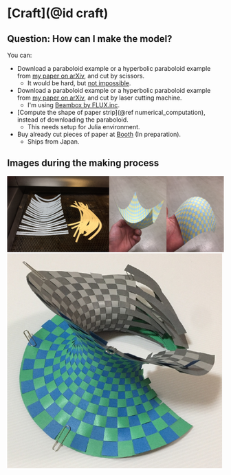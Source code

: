 # [Craft](@id craft)

## Question: How can I make the model?
You can:
* Download a paraboloid example or a hyperbolic paraboloid example from [my paper on arXiv](https://arxiv.org/abs/2211.06372), and cut by scissors.
    * It would be hard, but [not impossible](https://hyrodium.tumblr.com/post/178719972384).
* Download a paraboloid example or a hyperbolic paraboloid example from [my paper on arXiv](https://arxiv.org/abs/2211.06372), and cut by laser cutting machine.
    * I'm using [Beambox by FLUX.inc](https://flux3dp.com/beambox/).
* [Compute the shape of paper strip](@ref numerical_computation), instead of downloading the paraboloid.
    * This needs setup for Julia environment.
* Buy already cut pieces of paper at [Booth](https://hyrodium.booth.pm/) (In preparation).
    * Ships from Japan.

## Images during the making process

![](img/assembling.png)
![](img/craft.png)
